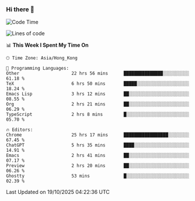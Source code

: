 ### Hi there 👋

<!--
**nicehiro/nicehiro** is a ✨ _special_ ✨ repository because its `README.md` (this file) appears on your GitHub profile.

Here are some ideas to get you started:

- 🔭 I’m currently working on ...
- 🌱 I’m currently learning ...
- 👯 I’m looking to collaborate on ...
- 🤔 I’m looking for help with ...
- 💬 Ask me about ...
- 📫 How to reach me: ...
- 😄 Pronouns: ...
- ⚡ Fun fact: ...
-->

<!--START_SECTION:waka-->
![Code Time](http://img.shields.io/badge/Code%20Time-1%2C165%20hrs%2049%20mins-blue)

![Lines of code](https://img.shields.io/badge/From%20Hello%20World%20I%27ve%20Written-1.9%20million%20lines%20of%20code-blue)

📊 **This Week I Spent My Time On** 

```text
🕑︎ Time Zone: Asia/Hong_Kong

💬 Programming Languages: 
Other                    22 hrs 56 mins      ███████████████░░░░░░░░░░   61.18 % 
TeX                      6 hrs 50 mins       █████░░░░░░░░░░░░░░░░░░░░   18.24 % 
Emacs Lisp               3 hrs 12 mins       ██░░░░░░░░░░░░░░░░░░░░░░░   08.55 % 
Org                      2 hrs 21 mins       ██░░░░░░░░░░░░░░░░░░░░░░░   06.29 % 
TypeScript               2 hrs 8 mins        █░░░░░░░░░░░░░░░░░░░░░░░░   05.70 % 

🔥 Editors: 
Chrome                   25 hrs 17 mins      █████████████████░░░░░░░░   67.45 % 
ChatGPT                  5 hrs 35 mins       ████░░░░░░░░░░░░░░░░░░░░░   14.91 % 
Emacs                    2 hrs 41 mins       ██░░░░░░░░░░░░░░░░░░░░░░░   07.17 % 
Preview                  2 hrs 20 mins       ██░░░░░░░░░░░░░░░░░░░░░░░   06.26 % 
Ghostty                  53 mins             █░░░░░░░░░░░░░░░░░░░░░░░░   02.39 % 
```


 Last Updated on 19/10/2025 04:22:36 UTC
<!--END_SECTION:waka-->
